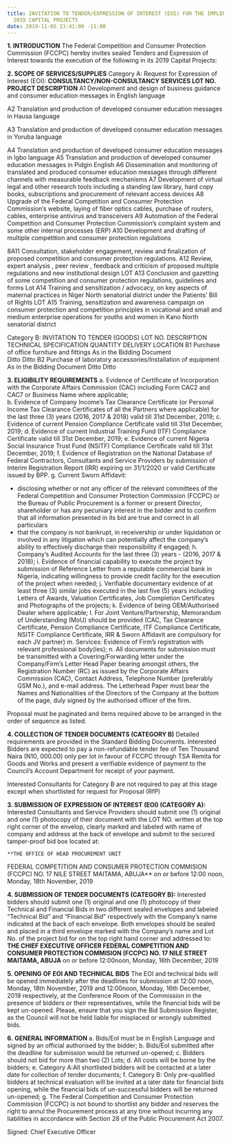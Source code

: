 ```yaml
---
title: INVITATION TO TENDER/EXPRESSION OF INTEREST (EOI) FOR THE IMPLEMENTATION OF
  2019 CAPITAL PROJECTS
date: 2019-11-05 23:41:00 -11:00
---
```



**1.	INTRODUCTION**
The Federal Competition and Consumer Protection Commission (FCCPC) hereby invites sealed Tenders and Expression of Interest towards the execution of the following in its 2019 Capital Projects:	

**2.	SCOPE OF SERVICES/SUPPLIES**
Category A: Request for Expression of Interest (EOI):
**CONSULTANCY/NON-CONSULTANCY SERVICES
LOT NO.	PROJECT DESCRIPTION**
A1	Development and design of business guidance and consumer education messages 
        in English language 

A2	Translation and production of developed consumer education messages in Hausa 
        language

A3	Translation and production of developed consumer education messages in Yoruba 
        language

A4	Translation and production of developed consumer education messages in Igbo language
A5	Translation and production of developed consumer education messages in Pidgin English
A6	Dissemination and monitoring of translated and produced consumer education messages through different channels with measurable feedback mechanisms
A7	Development of virtual legal and other research tools including a standing law library, hard copy books, subscriptions and procurement of relevant access devices
A8	Upgrade of the Federal Competition and Consumer Protection Commission’s website, laying of fiber optics cables, purchase of routers, cables, enterprise antivirus and transceivers
A9	Automation of  the Federal Competition and Consumer Protection Commission’s complaint system and some other internal processes (ERP)
A10	Development and drafting of  multiple competition and consumer protection regulations

8A11	Consultation, stakeholder engagement, review and finalization of proposed competition and consumer protection regulations.
A12	Review, expert analysis , peer review , feedback and criticism of proposed  multiple regulations and new institutional design
LOT A13	Conclusion and gazetting of some competition and consumer protection regulations, guidelines and forms
Lot A14	Training and sensitization / advocacy, on key aspects of  maternal practices in Niger North senatorial district under the  Patients’ Bill of Rights
LOT A15	Training, sensitization and awareness campaign on consumer protection and competition  principles in vocational and small and medium enterprise operations for youths and women in Kano North senatorial district

Category B: INVITATION TO TENDER (GOODS)
LOT NO.	DESCRIPTION	TECHNICAL SPECIFICATION	QUANTITY	DELIVERY LOCATION
B1	Purchase of office furniture and fittings	As in the Bidding Document	 
                                                            Ditto	Ditto
B2	Purchase of laboratory accessories/Installation of equipment As in the 
                                                       Bidding Document	Ditto	Ditto

**3.	ELIGIBILITY REQUIREMENTS**
a.	Evidence of Certificate of Incorporation with the Corporate Affairs Commission (CAC) including Form CAC2 and CAC7 or Business Name where applicable;  
b.	Evidence of Company Income’s Tax Clearance Certificate (or Personal Income Tax Clearance Certificates of all the Partners where applicable) for the last three (3) years (2016, 2017 & 2018) valid till 31st December, 2019;
c.	Evidence of current Pension Compliance Certificate valid till 31st December, 2019;
d.	Evidence of current Industrial Training Fund (ITF) Compliance Certificate valid till 31st December, 2019;
e.	Evidence of current Nigeria Social Insurance Trust Fund (NSITF) Compliance Certificate valid till 31st December, 2019; 
f.	Evidence of Registration on the National Database of Federal Contractors, Consultants and Service Providers by submission of Interim Registration Report (IRR) expiring on 31/1/2020 or valid Certificate issued by BPP. 
g.	Current Sworn Affidavit:
-	disclosing whether or not any officer of the relevant committees of the Federal Competition and Consumer Protection Commission (FCCPC) or the Bureau of Public Procurement is a former or present Director, shareholder or has any pecuniary interest in the bidder and to confirm that all information presented in its bid are true and correct in all particulars
-	that the company is not bankrupt, in receivership or under liquidation or involved in any litigation which can potentially affect the company’s ability to effectively discharge their responsibility if engaged;
h.	Company’s Audited Accounts for the last three (3) years - (2016, 2017 & 2018);
i.	Evidence of financial capability to execute the project by submission of Reference Letter from a reputable commercial bank in Nigeria, indicating willingness to provide credit facility for the execution of the project when needed;
j.	Verifiable documentary evidence of at least three (3) similar jobs executed in the last five (5) years including Letters of Awards, Valuation Certificates, Job Completion Certificates and Photographs of the projects;
k.	Evidence of being OEM/Authorised Dealer where applicable;
l.	For Joint Venture/Partnership, Memorandum of Understanding (MoU) should be provided (CAC, Tax Clearance Certificate, Pension Compliance Certificate, ITF Compliance Certificate, NSITF Compliance Certificate, IRR &  Sworn Affidavit are compulsory for each JV partner) 
m.	Services: Evidence of Firm’s registration with relevant professional body(ies);
n.	All documents for submission must be transmitted with a Covering/Forwarding letter under the Company/Firm’s Letter Head Paper bearing amongst others, the Registration Number (RC)  as issued by the Corporate Affairs Commission (CAC), Contact Address, Telephone Number (preferably GSM No.), and e-mail address. The Letterhead Paper must bear the Names and Nationalities of the Directors of the Company at the bottom of the page, duly signed by the authorised officer of the firm.

Proposal must be paginated and items required above to be arranged in the order of sequence as listed.

**4.	COLLECTION OF TENDER DOCUMENTS (CATEGORY B)**
Detailed requirements are provided in the Standard Bidding Documents. Interested Bidders are expected to pay a non-refundable tender fee of Ten Thousand Naira (N10, 000.00) only per lot in favour of FCCPC through TSA Remita for Goods and Works and present a verifiable evidence of payment to the Council’s Account Department for receipt of your payment.

Interested Consultants for Category B are not required to pay at this stage except when shortlisted for request for Proposal (RfP)

**3.	SUBMISSION OF EXPRESSION OF INTEREST (EOI) (CATEGORY A):** Interested Consultants and Service Providers should submit one (1) original and one (1) photocopy of their document with the LOT NO. written at the top right corner of the envelop, clearly marked and labeled with name of company and address at the back of envelope and submit to the secured tamper-proof bid box located at: 

	**THE OFFICE OF HEAD PROCUREMENT UNIT
FEDERAL COMPETITION AND CONSUMER PROTECTION COMMISION (FCCPC)
	NO. 17 NILE STREET MAITAMA, ABUJA**
	on or before 12:00 noon, Monday, 18th November, 2019

**4. 	SUBMISSION OF TENDER DOCUMENTS (CATEGORY B):** Interested bidders should submit one (1) original and one (1) photocopy of their Technical and Financial Bids in two different sealed envelopes and labeled “Technical Bid” and “Financial Bid” respectively with the Company’s name indicated at the back of each envelope. Both envelopes should be sealed and placed in a third envelope marked with the Company’s name and Lot No. of the project bid for on the top right hand corner and addressed to:
**THE CHIEF EXECUTIVE OFFICER
FEDERAL COMPETITION AND CONSUMER PROTECTION COMMISION (FCCPC)
	NO. 17 NILE STREET MAITAMA, ABUJA**
on or before 12:00noon, Monday, 16th December, 2019

**5.	OPENING OF EOI AND TECHNICAL BIDS**
The EOI and technical bids will be opened immediately after the deadlines for submission at 12:00 noon, Monday, 18th November, 2019 and 12:00noon, Monday, 16th December, 2019 respectively, at the Conference Room of the Commission in the presence of bidders or their representatives, while the financial bids will be kept un-opened. Please, ensure that you sign the Bid Submission Register, as the Council will not be held liable for misplaced or wrongly submitted bids. 

**6.**	**GENERAL INFORMATION**
a.	Bids/EoI must be in English Language and signed by an official authorised by the bidder;
b.	Bids/EoI submitted after the deadline for submission would be returned un-opened;
c.	Bidders should not bid for more than two (2) Lots;
d.	All costs will be borne by the bidders;
e.	Category A:All shortlisted bidders will be contacted at a later date for collection of tender documents;
f.	Category B: Only pre-qualified bidders at technical evaluation will be invited at a later date for financial bids opening, while the financial bids of un-successful bidders will be returned un-opened;
g.	The Federal Competition and Consumer Protection Commission  (FCCPC) is not bound to shortlist any bidder and reserves the right to annul the Procurement process at any time without incurring any liabilities in accordance with Section 28 of the Public Procurement Act 2007. 

Signed:
Chief Executive Officer

